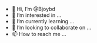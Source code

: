 - 👋 Hi, I’m @Bjoybd
- 👀 I’m interested in ...
- 🌱 I’m currently learning ...
- 💞️ I’m looking to collaborate on ...
- 📫 How to reach me ...

<!---
Bjoybd/Bjoybd is a ✨ special ✨ repository because its `README.md` (this file) appears on your GitHub profile.
You can click the Preview link to take a look at your changes.
--->
